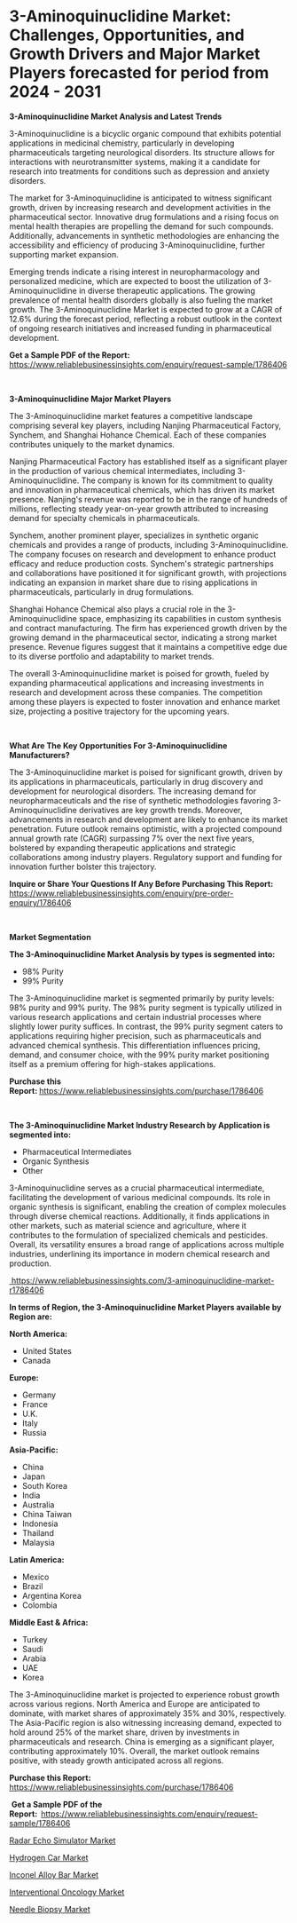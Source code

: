 <p><h1>3-Aminoquinuclidine Market: Challenges, Opportunities, and Growth Drivers and Major Market Players forecasted for period from 2024 - 2031</h1></p><p><strong>3-Aminoquinuclidine Market Analysis and Latest Trends</strong></p>
<p><p>3-Aminoquinuclidine is a bicyclic organic compound that exhibits potential applications in medicinal chemistry, particularly in developing pharmaceuticals targeting neurological disorders. Its structure allows for interactions with neurotransmitter systems, making it a candidate for research into treatments for conditions such as depression and anxiety disorders.</p><p>The market for 3-Aminoquinuclidine is anticipated to witness significant growth, driven by increasing research and development activities in the pharmaceutical sector. Innovative drug formulations and a rising focus on mental health therapies are propelling the demand for such compounds. Additionally, advancements in synthetic methodologies are enhancing the accessibility and efficiency of producing 3-Aminoquinuclidine, further supporting market expansion.</p><p>Emerging trends indicate a rising interest in neuropharmacology and personalized medicine, which are expected to boost the utilization of 3-Aminoquinuclidine in diverse therapeutic applications. The growing prevalence of mental health disorders globally is also fueling the market growth. The 3-Aminoquinuclidine Market is expected to grow at a CAGR of 12.6% during the forecast period, reflecting a robust outlook in the context of ongoing research initiatives and increased funding in pharmaceutical development.</p></p>
<p><strong>Get a Sample PDF of the Report:&nbsp;</strong> <a href="https://www.reliablebusinessinsights.com/enquiry/request-sample/1786406?utm_campaign=1121&utm_medium=2&utm_source=Github&utm_content=ia&utm_term=18112024&utm_id=3-aminoquinuclidine">https://www.reliablebusinessinsights.com/enquiry/request-sample/1786406</a></p>
<p>&nbsp;</p>
<p><strong>3-Aminoquinuclidine Major Market Players</strong></p>
<p><p>The 3-Aminoquinuclidine market features a competitive landscape comprising several key players, including Nanjing Pharmaceutical Factory, Synchem, and Shanghai Hohance Chemical. Each of these companies contributes uniquely to the market dynamics.</p><p>Nanjing Pharmaceutical Factory has established itself as a significant player in the production of various chemical intermediates, including 3-Aminoquinuclidine. The company is known for its commitment to quality and innovation in pharmaceutical chemicals, which has driven its market presence. Nanjing's revenue was reported to be in the range of hundreds of millions, reflecting steady year-on-year growth attributed to increasing demand for specialty chemicals in pharmaceuticals.</p><p>Synchem, another prominent player, specializes in synthetic organic chemicals and provides a range of products, including 3-Aminoquinuclidine. The company focuses on research and development to enhance product efficacy and reduce production costs. Synchem's strategic partnerships and collaborations have positioned it for significant growth, with projections indicating an expansion in market share due to rising applications in pharmaceuticals, particularly in drug formulations.</p><p>Shanghai Hohance Chemical also plays a crucial role in the 3-Aminoquinuclidine space, emphasizing its capabilities in custom synthesis and contract manufacturing. The firm has experienced growth driven by the growing demand in the pharmaceutical sector, indicating a strong market presence. Revenue figures suggest that it maintains a competitive edge due to its diverse portfolio and adaptability to market trends.</p><p>The overall 3-Aminoquinuclidine market is poised for growth, fueled by expanding pharmaceutical applications and increasing investments in research and development across these companies. The competition among these players is expected to foster innovation and enhance market size, projecting a positive trajectory for the upcoming years.</p></p>
<p>&nbsp;</p>
<p><strong>What Are The Key Opportunities For 3-Aminoquinuclidine Manufacturers?</strong></p>
<p><p>The 3-Aminoquinuclidine market is poised for significant growth, driven by its applications in pharmaceuticals, particularly in drug discovery and development for neurological disorders. The increasing demand for neuropharmaceuticals and the rise of synthetic methodologies favoring 3-Aminoquinuclidine derivatives are key growth trends. Moreover, advancements in research and development are likely to enhance its market penetration. Future outlook remains optimistic, with a projected compound annual growth rate (CAGR) surpassing 7% over the next five years, bolstered by expanding therapeutic applications and strategic collaborations among industry players. Regulatory support and funding for innovation further bolster this trajectory.</p></p>
<p><strong>Inquire or Share Your Questions If Any Before Purchasing This Report:</strong> <a href="https://www.reliablebusinessinsights.com/enquiry/pre-order-enquiry/1786406?utm_campaign=1121&utm_medium=2&utm_source=Github&utm_content=ia&utm_term=18112024&utm_id=3-aminoquinuclidine">https://www.reliablebusinessinsights.com/enquiry/pre-order-enquiry/1786406</a></p>
<p>&nbsp;</p>
<p><strong>Market Segmentation</strong></p>
<p><strong>The 3-Aminoquinuclidine Market Analysis by types is segmented into:</strong></p>
<p><ul><li>98% Purity</li><li>99% Purity</li></ul></p>
<p><p>The 3-Aminoquinuclidine market is segmented primarily by purity levels: 98% purity and 99% purity. The 98% purity segment is typically utilized in various research applications and certain industrial processes where slightly lower purity suffices. In contrast, the 99% purity segment caters to applications requiring higher precision, such as pharmaceuticals and advanced chemical synthesis. This differentiation influences pricing, demand, and consumer choice, with the 99% purity market positioning itself as a premium offering for high-stakes applications.</p></p>
<p><strong>Purchase this Report:&nbsp;</strong><a href="https://www.reliablebusinessinsights.com/purchase/1786406?utm_campaign=1121&utm_medium=2&utm_source=Github&utm_content=ia&utm_term=18112024&utm_id=3-aminoquinuclidine">https://www.reliablebusinessinsights.com/purchase/1786406</a></p>
<p>&nbsp;</p>
<p><strong>The 3-Aminoquinuclidine Market Industry Research by Application is segmented into:</strong></p>
<p><ul><li>Pharmaceutical Intermediates</li><li>Organic Synthesis</li><li>Other</li></ul></p>
<p><p>3-Aminoquinuclidine serves as a crucial pharmaceutical intermediate, facilitating the development of various medicinal compounds. Its role in organic synthesis is significant, enabling the creation of complex molecules through diverse chemical reactions. Additionally, it finds applications in other markets, such as material science and agriculture, where it contributes to the formulation of specialized chemicals and pesticides. Overall, its versatility ensures a broad range of applications across multiple industries, underlining its importance in modern chemical research and production.</p></p>
<p><a href="https://www.reliablebusinessinsights.com/3-aminoquinuclidine-market-r1786406?utm_campaign=1121&utm_medium=2&utm_source=Github&utm_content=ia&utm_term=18112024&utm_id=3-aminoquinuclidine">&nbsp;https://www.reliablebusinessinsights.com/3-aminoquinuclidine-market-r1786406</a></p>
<p><strong>In terms of Region, the 3-Aminoquinuclidine Market Players available by Region are:</strong></p>
<p>
    <p> <strong> North America: </strong>
        <ul>
            <li>United States</li>
            <li>Canada</li>
        </ul>
        </p> 
    <p> <strong> Europe: </strong>
        <ul>
            <li>Germany</li>
            <li>France</li>
            <li>U.K.</li>
            <li>Italy</li>
            <li>Russia</li>
        </ul>
        </p> 
    <p> <strong> Asia-Pacific: </strong>
        <ul>
            <li>China</li>
            <li>Japan</li>
            <li>South Korea</li>
            <li>India</li>
            <li>Australia</li>
            <li>China Taiwan</li>
            <li>Indonesia</li>
            <li>Thailand</li>
            <li>Malaysia</li>
        </ul>
        </p> 
    <p> <strong> Latin America: </strong>
        <ul>
            <li>Mexico</li>
            <li>Brazil</li>
            <li>Argentina Korea</li>
            <li>Colombia</li>
        </ul>
        </p> 
    <p> <strong> Middle East & Africa: </strong>
        <ul>
            <li>Turkey</li>
            <li>Saudi</li>
            <li>Arabia</li>
            <li>UAE</li>
            <li>Korea</li>
        </ul>
    </p>
    </p>
<p><p>The 3-Aminoquinuclidine market is projected to experience robust growth across various regions. North America and Europe are anticipated to dominate, with market shares of approximately 35% and 30%, respectively. The Asia-Pacific region is also witnessing increasing demand, expected to hold around 25% of the market share, driven by investments in pharmaceuticals and research. China is emerging as a significant player, contributing approximately 10%. Overall, the market outlook remains positive, with steady growth anticipated across all regions.</p></p>
<p><strong>Purchase this Report: </strong><a href="https://www.reliablebusinessinsights.com/purchase/1786406?utm_campaign=1121&utm_medium=2&utm_source=Github&utm_content=ia&utm_term=18112024&utm_id=3-aminoquinuclidine">https://www.reliablebusinessinsights.com/purchase/1786406</a></p>
<p>&nbsp;<strong>Get a Sample PDF of the Report:&nbsp;&nbsp;</strong><a href="https://www.reliablebusinessinsights.com/enquiry/request-sample/1786406?utm_campaign=1121&utm_medium=2&utm_source=Github&utm_content=ia&utm_term=18112024&utm_id=3-aminoquinuclidine">https://www.reliablebusinessinsights.com/enquiry/request-sample/1786406</a></p>
<p><strong></strong></p>
<p><p><a href="https://github.com/AlisaRowe24/Market-Research-Report-List-1/blob/main/radar-echo-simulator-market.md?utm_campaign=1121&utm_medium=2&utm_source=Github&utm_content=ia&utm_term=18112024&utm_id=3-aminoquinuclidine">Radar Echo Simulator Market</a></p><p><a href="https://www.linkedin.com/pulse/global-hydrogen-car-market-trends-innovations-forward-looking-m9yde?utm_campaign=1121&utm_medium=2&utm_source=Github&utm_content=ia&utm_term=18112024&utm_id=3-aminoquinuclidine">Hydrogen Car Market</a></p><p><a href="https://github.com/HobertDavis43/Market-Research-Report-List-1/blob/main/inconel-alloy-bar-market.md?utm_campaign=1121&utm_medium=2&utm_source=Github&utm_content=ia&utm_term=18112024&utm_id=3-aminoquinuclidine">Inconel Alloy Bar Market</a></p><p><a href="https://issuu.com/reportprime-2/docs/interventional-oncology-market-size_d0d0c5a3598f07?utm_campaign=1121&utm_medium=2&utm_source=Github&utm_content=ia&utm_term=18112024&utm_id=3-aminoquinuclidine">Interventional Oncology Market</a></p><p><a href="https://issuu.com/reportprime-2/docs/needle-biopsy-market-size-2030.pptx_b9e0b2cd4d7456?utm_campaign=1121&utm_medium=2&utm_source=Github&utm_content=ia&utm_term=18112024&utm_id=3-aminoquinuclidine">Needle Biopsy Market</a></p></p>